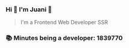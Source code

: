 ### Hi 👋 I&#39;m Juani 🦁

> I&#39;m a Frontend Web Developer SSR

### 📚 Minutes being a developer: 1839770
